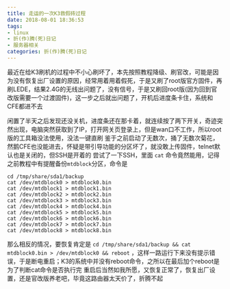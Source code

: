 ```yaml
---
title: 走运的一次K3救假砖过程
date: 2018-08-01 18:36:53
tags: 
- linux
- 折(作)腾(死)日记
- 服务器相关
categories: 折(作)腾(死)日记
---
```

最近在给K3刷机的过程中不小心刷坏了，本先按照教程降级、刷官改，可能是因为没有恢复出厂设置的原因，经常用着用着假死，于是又刷了root版官方固件，再刷LEDE，结果2.4G的无线出问题了，没有信号，于是又刷回root版(因为回到官改版需要一个过渡固件)，这一步之后就出问题了，开机后进度条卡住，系统和CFE都进不去
<!--more-->
闲置了半天之后发现还没关机，进度条还在那卡着，就连续按了两下开关，奇迹突然出现，电脑突然获取到了IP，打开网关页登录上，但是wan口不工作，所以root版的工具箱没法使用，没法一键直刷
鉴于之前启动了无数次，捅了无数次菊花，然鹅CFE也没能进去，怀疑是带引导功能的分区坏了，就没敢上传固件，telnet默认也是关闭的，但SSH是开着的
尝试了一下SSH，里面 `cat` 命令竟然能用，记得之前教程中有提醒备份`mtdblock`分区，命令是
```
cd /tmp/share/sda1/backup
cat /dev/mtdblock0 > mtdblock0.bin
cat /dev/mtdblock1 > mtdblock1.bin
cat /dev/mtdblock2 > mtdblock2.bin
cat /dev/mtdblock3 > mtdblock3.bin
cat /dev/mtdblock4 > mtdblock4.bin
cat /dev/mtdblock5 > mtdblock5.bin
cat /dev/mtdblock6 > mtdblock6.bin
cat /dev/mtdblock7 > mtdblock7.bin
cat /dev/mtdblock8 > mtdblock8.bin
```
那么相反的情况，要恢复肯定是 `cd /tmp/share/sda1/backup && cat mtdblock0.bin > /dev/mtdblock0 && reboot` ，这样一路运行下来没有提示错误，于是断电重启；K3的系统中并没有reboot命令，之所以在最后加个reboot是为了判断cat命令是否执行完
重启后当然如我所愿，又恢复正常了，恢复出厂设置，还是官改版养老吧，毕竟这路由器太天价了，折腾不起

